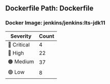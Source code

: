 ## Dockerfile Path: Dockerfile

### Docker Image: jenkins/jenkins:lts-jdk11
| Severity | Count |
|----------|-------|
| 🛑 Critical | 4 |
| 🔴 High | 22 |
| 🟠 Medium | 37 |
| 🟢 Low | 8 |